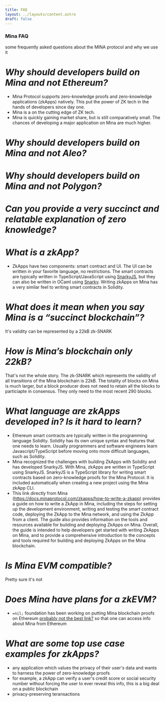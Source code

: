 ```yaml
---
title: FAQ
layout: ../layouts/content.astro
draft: false
---
```


### Mina FAQ

some frequently asked questions about the MINA protocol and why we use it

# *Why should developers build on Mina and not Ethereum?*

- Mina Protocol supports zero-knowledge proofs and zero-knowledge applications (zkApps) natively. This put the power of ZK tech in the hands of developers since day one.
- Mina is a on the cutting edge of ZK tech.
- Mina is quickly gaining market share, but is still comparatively small. The chances of developing a major application on Mina are much higher.

# *Why should developers build on Mina and not Aleo?*

# *Why should developers build on Mina and not Polygon?*

# *Can you provide a very succinct and relatable explanation of zero knowledge?*

# *What is a zkApp?*

- ZkApps have two components: smart contract and UI. The UI can be written in your favorite language, no restrictions. The smart contracts are typically written in TypeScript/JavaScript using [SnarkyJS](https://github.com/o1-labs/snarkyjs), but they can also be written in OCaml using [Snarky](https://github.com/o1-labs/snarky). Writing zkApps on Mina has a very similar feel to writing smart contracts in Solidity.

# *What does it mean when you say Mina is a “succinct blockchain”?*

It's validity can be represented by a 22kB zk-SNARK

# *How is Mina’s blockchain only 22kB?*

That's not the whole story. The zk-SNARK which represents the validity of all transitions of the Mina blockchain is 22kB. The totality of blocks on Mina is much larger, but a block producer does not need to retain all the blocks to particiapte in consensus. They only need to the most recent 290 blocks.

# *What language are zkApps developed in? Is it hard to learn?*
- Ethereum smart contracts are typically written in the programming language Solidity. Solidity has its own unique syntax and features that one needs to learn. Usually programmers and software engineers learn Javascript/TypeScript before moving onto more difficult languages, such as Solidity.
- Mina recognized the challenges with building ZkApps with Solidity and has developed SnarkyJS. With Mina, zkApps are written in TypeScript using SnarkyJS. SnarkyJS is a TypeScript library for writing smart contracts based on zero-knowledge proofs for the Mina Protocol. It is included automatically when creating a new project using the Mina zkApp CLI.
- This link directly from Mina (https://docs.minaprotocol.com/zkapps/how-to-write-a-zkapp) provides a guide on how to write a ZkApp in Mina, including the steps for setting up the development environment, writing and testing the smart contract code, deploying the ZkApp to the Mina network, and using the ZkApp from a client. The guide also provides information on the tools and resources available for building and deploying ZkApps on Mina. Overall, the guide is intended to help developers get started with writing ZkApps on Mina, and to provide a comprehensive introduction to the concepts and tools required for building and deploying ZkApps on the Mina blockchain.

# *Is Mina EVM compatible?*

Pretty sure it's not

# *Does Mina have plans for a zkEVM?*

- `=nil;` foundation has been working on putting Mina blockchain proofs on Ethereum [probably not the best link?](https://minacrypto.com/2021/10/02/bridging-mina-with-ethereum-meet-nil-foundation/) so that one can access info about Mina from Ethereum

# *What are some top use case examples for zkApps?*

- any application which values the privacy of their user's data and wants to harness the power of zero-knowledge proofs
- for example, a zkApp can verify a user's credit score or social security number without forcing the user to ever reveal this info, this is a big deal on a public blockchain
- privacy-preserving teransactions
